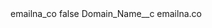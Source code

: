 <?xml version="1.0" encoding="UTF-8"?>
<CustomMetadata xmlns="http://soap.sforce.com/2006/04/metadata" xmlns:xsi="http://www.w3.org/2001/XMLSchema-instance" xmlns:xsd="http://www.w3.org/2001/XMLSchema">
    <label>emailna_co</label>
    <protected>false</protected>
    <values>
        <field>Domain_Name__c</field>
        <value xsi:type="xsd:string">emailna.co</value>
    </values>
</CustomMetadata>
